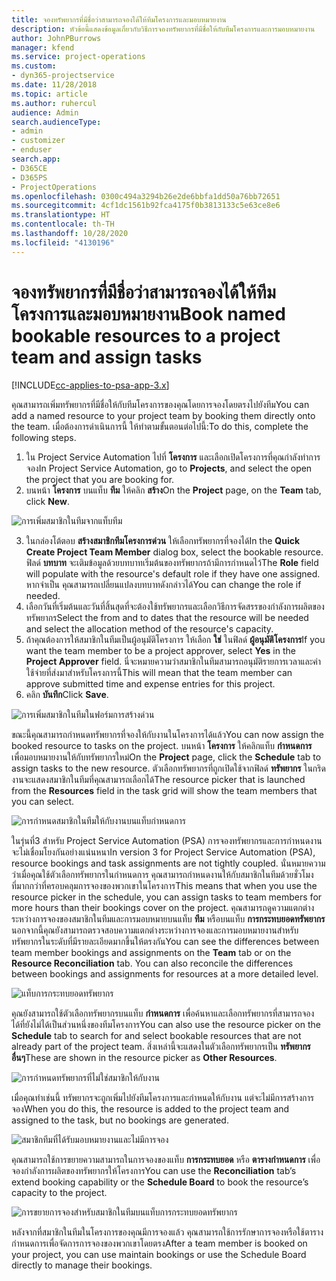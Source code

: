 ```yaml
---
title: จองทรัพยากรที่มีชื่อว่าสามารถจองได้ให้ทีมโครงการและมอบหมายงาน
description: หัวข้อนี้แสดงข้อมูลเกี่ยวกับวิธีการจองทรัพยากรที่มีชื่อให้กับทีมโครงการและการมอบหมายงาน
author: JohnPBurrows
manager: kfend
ms.service: project-operations
ms.custom:
- dyn365-projectservice
ms.date: 11/28/2018
ms.topic: article
ms.author: ruhercul
audience: Admin
search.audienceType:
- admin
- customizer
- enduser
search.app:
- D365CE
- D365PS
- ProjectOperations
ms.openlocfilehash: 0300c494a3294b26e2de6bbfa1dd50a76bb72651
ms.sourcegitcommit: 4cf1dc1561b92fca4175f0b3813133c5e63ce8e6
ms.translationtype: HT
ms.contentlocale: th-TH
ms.lasthandoff: 10/28/2020
ms.locfileid: "4130196"
---
```

# <a name="book-named-bookable-resources-to-a-project-team-and-assign-tasks"></a><span data-ttu-id="1ebb1-103">จองทรัพยากรที่มีชื่อว่าสามารถจองได้ให้ทีมโครงการและมอบหมายงาน</span><span class="sxs-lookup"><span data-stu-id="1ebb1-103">Book named bookable resources to a project team and assign tasks</span></span> 

[!INCLUDE[cc-applies-to-psa-app-3.x](../includes/cc-applies-to-psa-app-3x.md)]

<span data-ttu-id="1ebb1-104">คุณสามารถเพิ่มทรัพยากรที่มีชื่อให้กับทีมโครงการของคุณโดยการจองโดยตรงไปยังทีม</span><span class="sxs-lookup"><span data-stu-id="1ebb1-104">You can  add a named resource to your project team by booking them directly onto the team.</span></span> <span data-ttu-id="1ebb1-105">เมื่อต้องการดำเนินการนี้ ให้ทำตามขั้นตอนต่อไปนี้:</span><span class="sxs-lookup"><span data-stu-id="1ebb1-105">To do this, complete the following steps.</span></span>

1. <span data-ttu-id="1ebb1-106">ใน Project Service Automation ไปที่ **โครงการ** และเลือกเปิดโครงการที่คุณกำลังทำการจอง</span><span class="sxs-lookup"><span data-stu-id="1ebb1-106">In  Project Service Automation, go to **Projects**, and select the open the project that you are booking for.</span></span>
2. <span data-ttu-id="1ebb1-107">บนหน้า **โครงการ** บนแท็บ **ทีม** ให้คลิก **สร้าง**</span><span class="sxs-lookup"><span data-stu-id="1ebb1-107">On the **Project** page, on the **Team** tab, click **New**.</span></span> 

![การเพิ่มสมาชิกในทีมจากแท็บทีม](media/RM-how-to-1.png)

3. <span data-ttu-id="1ebb1-109">ในกล่องโต้ตอบ **สร้างสมาชิกทีมโครงการด่วน** ให้เลือกทรัพยากรที่จองได้</span><span class="sxs-lookup"><span data-stu-id="1ebb1-109">In the **Quick Create Project Team Member** dialog box, select the bookable resource.</span></span> <span data-ttu-id="1ebb1-110">ฟิลด์ **บทบาท** จะเติมข้อมูลด้วยบทบาทเริ่มต้นของทรัพยากรถ้ามีการกำหนดไว้</span><span class="sxs-lookup"><span data-stu-id="1ebb1-110">The **Role** field will populate with the resource's default role if they have one assigned.</span></span> <span data-ttu-id="1ebb1-111">หากจำเป็น คุณสามารถเปลี่ยนแปลงบทบาทดังกล่าวได้</span><span class="sxs-lookup"><span data-stu-id="1ebb1-111">You can change the role if needed.</span></span> 
4. <span data-ttu-id="1ebb1-112">เลือกวันที่เริ่มต้นและวันที่สิ้นสุดที่จะต้องใช้ทรัพยากรและเลือกวิธีการจัดสรรของกำลังการผลิตของทรัพยากร</span><span class="sxs-lookup"><span data-stu-id="1ebb1-112">Select the from and to dates that the resource will be needed and select the allocation method of the resource's capacity.</span></span> 
5. <span data-ttu-id="1ebb1-113">ถ้าคุณต้องการให้สมาชิกในทีมเป็นผู้อนุมัติโครงการ ให้เลือก **ใช่** ในฟิลด์ **ผู้อนุมัติโครงการ**</span><span class="sxs-lookup"><span data-stu-id="1ebb1-113">If you want the team member to be a project approver, select **Yes** in the **Project Approver** field.</span></span> <span data-ttu-id="1ebb1-114">นี่จะหมายความว่าสมาชิกในทีมสามารถอนุมัติรายการเวลาและค่าใช้จ่ายที่ส่งมาสำหรับโครงการนี้</span><span class="sxs-lookup"><span data-stu-id="1ebb1-114">This will mean that the team member can approve submitted time and expense entries for this project.</span></span> 
6. <span data-ttu-id="1ebb1-115">คลิก **บันทึก**</span><span class="sxs-lookup"><span data-stu-id="1ebb1-115">Click **Save**.</span></span>

![การเพิ่มสมาชิกในทีมในฟอร์มการสร้างด่วน](media/RM-how-to-2.png)


<span data-ttu-id="1ebb1-117">ขณะนี้คุณสามารถกำหนดทรัพยากรที่จองให้กับงานในโครงการได้แล้ว</span><span class="sxs-lookup"><span data-stu-id="1ebb1-117">You can now assign the booked resource to tasks on the project.</span></span> <span data-ttu-id="1ebb1-118">บนหน้า **โครงการ** ให้คลิกแท็บ **กำหนดการ** เพื่อมอบหมายงานให้กับทรัพยากรใหม่</span><span class="sxs-lookup"><span data-stu-id="1ebb1-118">On the **Project** page, click the **Schedule** tab to assign tasks to the new resource.</span></span> <span data-ttu-id="1ebb1-119">ตัวเลือกทรัพยากรที่ถูกเปิดใช้จากฟิลด์ **ทรัพยากร** ในกริดงานจะแสดงสมาชิกในทีมที่คุณสามารถเลือกได้</span><span class="sxs-lookup"><span data-stu-id="1ebb1-119">The resource picker that is launched from the **Resources** field in the task grid will show the team members that you can select.</span></span>

![การกำหนดสมาชิกในทีมให้กับงานบนแท็บกำหนดการ](media/RM-how-to-3.png)

<span data-ttu-id="1ebb1-121">ในรุ่นที่3 สำหรับ Project Service Automation (PSA) การจองทรัพยากรและการกำหนดงานจะไม่เชื่อมโยงกันอย่างแน่นหนา</span><span class="sxs-lookup"><span data-stu-id="1ebb1-121">In version 3 for Project Service Automation (PSA), resource bookings and task assignments are not tightly coupled.</span></span> <span data-ttu-id="1ebb1-122">นั่นหมายความว่าเมื่อคุณใช้ตัวเลือกทรัพยากรในกำหนดการ คุณสามารถกำหนดงานให้กับสมาชิกในทีมด้วยชั่วโมงที่มากกว่าที่ครอบคลุมการจองของพวกเขาในโครงการ</span><span class="sxs-lookup"><span data-stu-id="1ebb1-122">This means that when you use the resource picker in the schedule, you can assign tasks to team members for more hours than their bookings cover on the project.</span></span>
<span data-ttu-id="1ebb1-123">คุณสามารถดูความแตกต่างระหว่างการจองของสมาชิกในทีมและการมอบหมายบนแท็บ **ทีม** หรือบนแท็บ **การกระทบยอดทรัพยากร** นอกจากนี้คุณยังสามารถตรวจสอบความแตกต่างระหว่างการจองและการมอบหมายงานสำหรับทรัพยากรในระดับที่มีรายละเอียดมากขึ้นให้ตรงกัน</span><span class="sxs-lookup"><span data-stu-id="1ebb1-123">You can see the differences between team member bookings and assignments on the **Team** tab or on the **Resource Reconciliation** tab. You can also reconcile the differences between bookings and assignments for resources at a more detailed level.</span></span>

![แท็บการกระทบยอดทรัพยากร](media/RM-how-to-4.png)

<span data-ttu-id="1ebb1-125">คุณยังสามารถใช้ตัวเลือกทรัพยากรบนแท็บ **กำหนดการ** เพื่อค้นหาและเลือกทรัพยากรที่สามารถจองได้ที่ยังไม่ได้เป็นส่วนหนึ่งของทีมโครงการ</span><span class="sxs-lookup"><span data-stu-id="1ebb1-125">You can also use the resource picker on the **Schedule** tab to search for and select bookable resources that are not already part of the project team.</span></span> <span data-ttu-id="1ebb1-126">สิ่งเหล่านี้จะแสดงในตัวเลือกทรัพยากรเป็น **ทรัพยากรอื่นๆ**</span><span class="sxs-lookup"><span data-stu-id="1ebb1-126">These are shown in the resource picker as **Other Resources**.</span></span>

![การกำหนดทรัพยากรที่ไม่ใช่สมาชิกให้กับงาน](media/RM-how-to-5.png)

<span data-ttu-id="1ebb1-128">เมื่อคุณทำเช่นนี้ ทรัพยากรจะถูกเพิ่มไปยังทีมโครงการและกำหนดให้กับงาน แต่จะไม่มีการสร้างการจอง</span><span class="sxs-lookup"><span data-stu-id="1ebb1-128">When you do this, the resource is added to the project team and assigned to the task, but no bookings are generated.</span></span>

![สมาชิกทีมที่ได้รับมอบหมายงานและไม่มีการจอง](media/RM-how-to-6.png)

<span data-ttu-id="1ebb1-130">คุณสามารถใช้การขยายความสามารถในการจองของแท็บ **การกระทบยอด** หรือ **ตารางกำหนดการ** เพื่อจองกำลังการผลิตของทรัพยากรให้โครงการ</span><span class="sxs-lookup"><span data-stu-id="1ebb1-130">You can use the **Reconciliation** tab’s extend booking capability or the **Schedule Board** to book the resource’s capacity to the project.</span></span>

![การขยายการจองสำหรับสมาชิกในทีมบนแท็บการกระทบยอดทรัพยากร](media/RM-how-to-7.png)

<span data-ttu-id="1ebb1-132">หลังจากที่สมาชิกในทีมในโครงการของคุณมีการจองแล้ว คุณสามารถใช้การรักษาการจองหรือใช้ตารางกำหนดการเพื่อจัดการการจองของพวกเขาโดยตรง</span><span class="sxs-lookup"><span data-stu-id="1ebb1-132">After a team member is booked on your project, you can use maintain bookings or use the Schedule Board directly to manage their bookings.</span></span>
